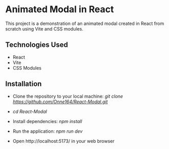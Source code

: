 # Animated Modal in React

This project is a demonstration of an animated modal created in React from scratch using Vite and CSS modules.


## Technologies Used

- React
- Vite
- CSS Modules

## Installation
- Clone the repository to your local machine:
*git clone https://github.com/Onne164/React-Modal.git*
- *cd React-Modal*

- Install dependencies:
*npm install*

- Run the application:
*npm run dev*

- Open http://localhost:5173/ in your web browser

